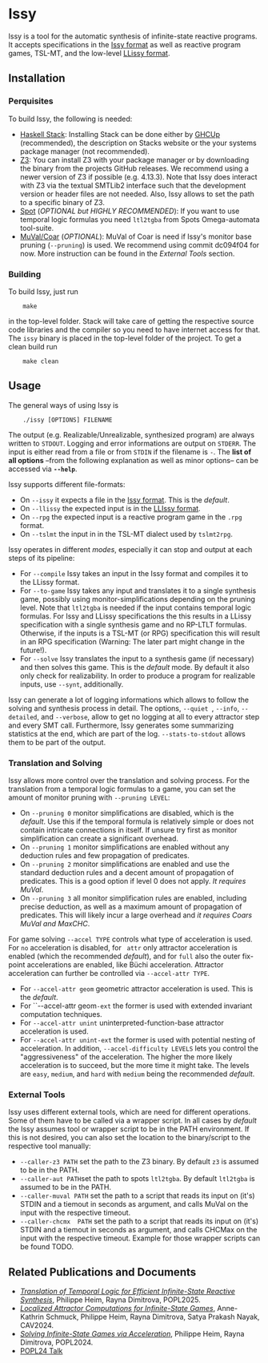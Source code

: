 # Issy

Issy is a tool for the automatic synthesis of infinite-state reactive programs. It accepts specifications in the [Issy format](./docs/ISSYFORMAT.md) as well as reactive program games, TSL-MT, and the low-level [LLissy format](./docs/LLISSYFORMAT.md). 

## Installation

### Perquisites

To build Issy, the following is needed: 
- [Haskell Stack](https://www.haskellstack.org/): Installing Stack can be done either by [GHCUp](https://www.haskell.org/ghcup/) (recommended), the description on Stacks website or the your systems package manager (not recommended). 
- [Z3](https://github.com/Z3Prover/z3): You can install Z3 with your package manager or by downloading the binary from the projects GitHub releases. We recommend using a newer version of Z3 if possible (e.g. 4.13.3). Note that Issy does interact with Z3 via the textual SMTLib2 interface such that the development version or header files are not needed. Also, Issy allows to set the path to a specific binary of Z3.
- [Spot](https://spot.lre.epita.fr/) (*OPTIONAL but HIGHLY RECOMMENDED*): If you want to use temporal logic formulas you need ``ltl2tgba`` from Spots Omega-automata tool-suite.
- [MuVal/Coar](https://github.com/hiroshi-unno/coar) (*OPTIONAL*): MuVal of Coar is need if Issy's monitor base pruning (``--pruning``) is used. We recommend using commit dc094f04 for now. More instruction can be found in the *External Tools* section.

### Building

To build Issy, just run
```
    make 
```
in the top-level folder. Stack will take care of getting the respective source code libraries and the compiler so you need to have internet access for that. The ``issy`` binary is placed in the top-level folder of the project. To get a clean build run
```
    make clean
```

## Usage

The general ways of using Issy is
```
    ./issy [OPTIONS] FILENAME
```
The output (e.g. Realizable/Unrealizable, synthesized program) are always written to ``STDOUT``. Logging and error informations are output on ``STDERR``. The input is either read from a file or from ``STDIN`` if the filename is ``-``.
The **list of all options** –from the following explanation as well as minor options– can be accessed via **``--help``**.

Issy supports different file-formats: 
- On ``--issy`` it expects a file in the [Issy format](./docs/ISSYFORMAT.md). This is the *default*.
- On ``--llissy`` the expected input is in the [LLIssy format](./docs/LLISSYFORMAT.md).
- On ``--rpg`` the expected input is a reactive program game in the ``.rpg`` format.
- On ``--tslmt`` the input in in the TSL-MT dialect used by ``tslmt2rpg``.

Issy operates in different *modes*, especially it can stop and output at each steps of its pipeline:
- For ``--compile`` Issy takes an input in the Issy format and compiles it to the LLissy format.
- For ``--to-game`` Issy takes any input and translates it to a single synthesis game, possibly using monitor-simplifications depending on the pruning level. Note that ``ltl2tgba`` is needed if the input contains temporal logic formulas. For Issy and LLissy specifications the this results in a LLissy specification with a single synthesis game and no RP-LTLT formulas.  Otherwise, if the inputs is a TSL-MT (or RPG) specification this will result in an RPG specification (Warning: The later part might change in the future!).
- For ``--solve`` Issy translates the input to a synthesis game (if necessary) and then solves this game. This is the *default* mode. By default it also only check for realizability. In order to produce a program for realizable inputs, use  ``--synt``, additionally.

Issy can generate a lot of logging informations which allows to follow the solving and synthesis process in detail. 
The options, ``--quiet ``, ``--info``, ``--detailed``, and ``--verbose``, allow to get no logging at all to every attractor step and every SMT call. 
Furthermore, Issy generates some summarizing statistics at the end, which are part of the log. ``--stats-to-stdout`` allows them to be part of the output.


### Translation and Solving 

Issy allows more control over the translation and solving process. For the translation from a temporal logic formulas to a game, you can set the amount of monitor pruning with ``--pruning LEVEL``: 
- On ``--pruning 0`` monitor simplifications are disabled, which is the *default*. Use this if the temporal formula is relatively simple or does not contain intricate connections in itself. If unsure try first as monitor simplification can create a significant overhead.
- On ``--pruning 1`` monitor simplifications are enabled without any deduction rules and few propagation of predicates.
- On ``--pruning 2`` monitor simplifications are enabled and use the standard deduction rules and a decent amount of propagation of predicates. This is a good option if level 0 does not apply. *It requires MuVal*.
- On ``--pruning 3`` all monitor simplification rules are enabled, including precise deduction, as well as a maximum amount of propagation of predicates. This will likely incur a large overhead and *it requires Coars MuVal and MaxCHC*.

For game solving ``--accel TYPE`` controls what type of acceleration is used. For ``no`` acceleration is disabled, for `` attr`` only attractor acceleration is enabled (which the recommended *default*), and for ``full`` also the outer fix-point accelerations are enabled, like Büchi acceleration. 
Attractor acceleration can further be controlled via ``--accel-attr TYPE``.
- For ``--accel-attr geom`` geometric attractor acceleration is used. This is the *default*.
- For ``--accel-attr geom`-ext` the former is used with extended invariant computation techniques.
- For ``--accel-attr unint`` uninterpreted-function-base attractor acceleration is used.
- For ``--accel-attr unint-ext`` the former is used with potential nesting of acceleration.
In addition, ``--accel-difficulty LEVELS`` lets you control the "aggressiveness" of the acceleration. The higher the more likely acceleration is to succeed, but the more time it might take. The levels are ``easy``, ``medium``, and ``hard`` with ``medium`` being the recommended *default*.

### External Tools

Issy uses different external tools, which are need for different operations. Some of them have to be called via a wrapper script. In all cases by *default* the Issy assumes tool or wrapper script to be in the PATH environment. If this is not desired, you can also set the location to the binary/script to the respective tool manually:
- ``--caller-z3 PATH`` set the path to the Z3 binary. By default ``z3`` is assumed to be in the PATH.
- ``--caller-aut PATH``set the path to spots ``ltl2tgba``. By default ``ltl2tgba`` is assumed to be in the PATH.
- ``--caller-muval PATH`` set the path to a script that reads its input on (it's) STDIN and a tiemout in seconds as argument, and calls MuVal on the input with the respective timeout.
- ``--caller-chcmx  PATH`` set the path to a script that reads its input on (it's) STDIN and a tiemout in seconds as argument, and calls CHCMax on the input with the respective timeout.
Example for those wrapper scripts can be found TODO.

## Related Publications and Documents

- [*Translation of Temporal Logic for Efficient Infinite-State Reactive Synthesis*](https://doi.org/10.1145/3704888), Philippe Heim, Rayna Dimitrova, POPL2025.  
- [*Localized Attractor Computations for Infinite-State Games*](https://doi.org/10.1007/978-3-031-65633-0_7), Anne-Kathrin Schmuck, Philippe Heim, Rayna Dimitrova, Satya Prakash Nayak, CAV2024.
- [*Solving Infinite-State Games via Acceleration*](https://doi.org/10.1145/3632899), Philippe Heim, Rayna Dimitrova, POPL2024.
- [POPL24 Talk](https://youtu.be/3G0WaerPZpQ)
